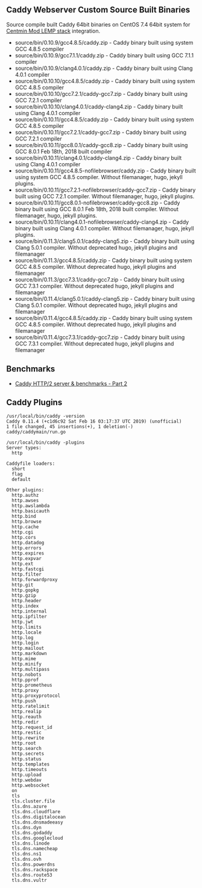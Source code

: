 ## Caddy Webserver Custom Source Built Binaries

Source compile built Caddy 64bit binaries on CentOS 7.4 64bit system for [Centmin Mod LEMP stack](https://centminmod.com/) integration.

* source/bin/0.10.9/gcc4.8.5/caddy.zip - Caddy binary built using system GCC 4.8.5 compiler
* source/bin/0.10.9/gcc7.1.1/caddy.zip - Caddy binary built using GCC 7.1.1 compiler
* source/bin/0.10.9/clang4.0.1/caddy.zip - Caddy binary built using Clang 4.0.1 compiler
* source/bin/0.10.10/gcc4.8.5/caddy.zip - Caddy binary built using system GCC 4.8.5 compiler
* source/bin/0.10.10/gcc7.2.1/caddy-gcc7.zip - Caddy binary built using GCC 7.2.1 compiler
* source/bin/0.10.10/clang4.0.1/caddy-clang4.zip - Caddy binary built using Clang 4.0.1 compiler
* source/bin/0.10.11/gcc4.8.5/caddy.zip - Caddy binary built using system GCC 4.8.5 compiler
* source/bin/0.10.11/gcc7.2.1/caddy-gcc7.zip - Caddy binary built using GCC 7.2.1 compiler
* source/bin/0.10.11/gcc8.0.1/caddy-gcc8.zip - Caddy binary built using GCC 8.0.1 Feb 18th, 2018 built compiler
* source/bin/0.10.11/clang4.0.1/caddy-clang4.zip - Caddy binary built using Clang 4.0.1 compiler
* source/bin/0.10.11/gcc4.8.5-nofilebrowser/caddy.zip - Caddy binary built using system GCC 4.8.5 compiler. Without filemanager, hugo, jekyll plugins.
* source/bin/0.10.11/gcc7.2.1-nofilebrowser/caddy-gcc7.zip - Caddy binary built using GCC 7.2.1 compiler. Without filemanager, hugo, jekyll plugins.
* source/bin/0.10.11/gcc8.0.1-nofilebrowser/caddy-gcc8.zip - Caddy binary built using GCC 8.0.1 Feb 18th, 2018 built compiler. Without filemanager, hugo, jekyll plugins.
* source/bin/0.10.11/clang4.0.1-nofilebrowser/caddy-clang4.zip - Caddy binary built using Clang 4.0.1 compiler. Without filemanager, hugo, jekyll plugins.
* source/bin/0.11.3/clang5.0.1/caddy-clang5.zip - Caddy binary built using Clang 5.0.1 compiler. Without deprecated hugo, jekyll plugins and filemanager
* source/bin/0.11.3/gcc4.8.5/caddy.zip - Caddy binary built using system GCC 4.8.5 compiler. Without deprecated hugo, jekyll plugins and filemanager
* source/bin/0.11.3/gcc7.3.1/caddy-gcc7.zip - Caddy binary built using GCC 7.3.1 compiler. Without deprecated hugo, jekyll plugins and filemanager
* source/bin/0.11.4/clang5.0.1/caddy-clang5.zip - Caddy binary built using Clang 5.0.1 compiler. Without deprecated hugo, jekyll plugins and filemanager
* source/bin/0.11.4/gcc4.8.5/caddy.zip - Caddy binary built using system GCC 4.8.5 compiler. Without deprecated hugo, jekyll plugins and filemanager
* source/bin/0.11.4/gcc7.3.1/caddy-gcc7.zip - Caddy binary built using GCC 7.3.1 compiler. Without deprecated hugo, jekyll plugins and filemanager

## Benchmarks

* [Caddy HTTP/2 server & benchmarks - Part 2](https://community.centminmod.com/threads/caddy-http-2-server-benchmarks-part-2.12873/)

## Caddy Plugins

```
/usr/local/bin/caddy -version
Caddy 0.11.4 (+c1d6c92 Sat Feb 16 03:17:37 UTC 2019) (unofficial)
1 file changed, 45 insertions(+), 1 deletion(-)
caddy/caddymain/run.go
```

```
/usr/local/bin/caddy -plugins
Server types:
  http

Caddyfile loaders:
  short
  flag
  default

Other plugins:
  http.authz
  http.awses
  http.awslambda
  http.basicauth
  http.bind
  http.browse
  http.cache
  http.cgi
  http.cors
  http.datadog
  http.errors
  http.expires
  http.expvar
  http.ext
  http.fastcgi
  http.filter
  http.forwardproxy
  http.git
  http.gopkg
  http.gzip
  http.header
  http.index
  http.internal
  http.ipfilter
  http.jwt
  http.limits
  http.locale
  http.log
  http.login
  http.mailout
  http.markdown
  http.mime
  http.minify
  http.multipass
  http.nobots
  http.pprof
  http.prometheus
  http.proxy
  http.proxyprotocol
  http.push
  http.ratelimit
  http.realip
  http.reauth
  http.redir
  http.request_id
  http.restic
  http.rewrite
  http.root
  http.search
  http.secrets
  http.status
  http.templates
  http.timeouts
  http.upload
  http.webdav
  http.websocket
  on
  tls
  tls.cluster.file
  tls.dns.azure
  tls.dns.cloudflare
  tls.dns.digitalocean
  tls.dns.dnsmadeeasy
  tls.dns.dyn
  tls.dns.godaddy
  tls.dns.googlecloud
  tls.dns.linode
  tls.dns.namecheap
  tls.dns.ns1
  tls.dns.ovh
  tls.dns.powerdns
  tls.dns.rackspace
  tls.dns.route53
  tls.dns.vultr
```